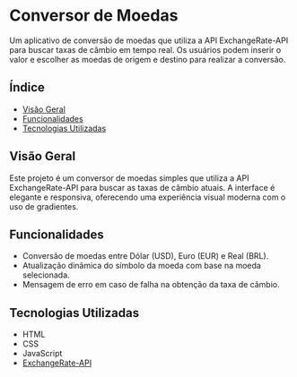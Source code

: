 # Conversor de Moedas

Um aplicativo de conversão de moedas que utiliza a API ExchangeRate-API para buscar taxas de câmbio em tempo real. Os usuários podem inserir o valor e escolher as moedas de origem e destino para realizar a conversão.

## Índice

- [Visão Geral](#visão-geral)
- [Funcionalidades](#funcionalidades)
- [Tecnologias Utilizadas](#tecnologias-utilizadas)

## Visão Geral

Este projeto é um conversor de moedas simples que utiliza a API ExchangeRate-API para buscar as taxas de câmbio atuais. A interface é elegante e responsiva, oferecendo uma experiência visual moderna com o uso de gradientes.

## Funcionalidades

- Conversão de moedas entre Dólar (USD), Euro (EUR) e Real (BRL).
- Atualização dinâmica do símbolo da moeda com base na moeda selecionada.
- Mensagem de erro em caso de falha na obtenção da taxa de câmbio.

## Tecnologias Utilizadas

- HTML
- CSS 
- JavaScript 
- [ExchangeRate-API](https://www.exchangerate-api.com) 

